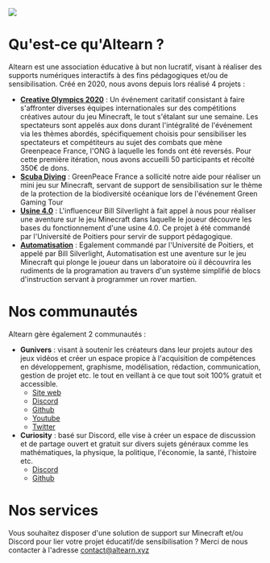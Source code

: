 ![](https://altearn.xyz/wp-content/uploads/2022/05/Sans-titre.png)

# Qu'est-ce qu'Altearn ?

Altearn est une association éducative à but non lucratif, visant à réaliser des supports numériques interactifs à des fins pédagogiques et/ou de sensibilisation. Créé en 2020, nous avons depuis lors réalisé 4 projets :

- [**Creative Olympics 2020**](https://altearn.xyz/creative-olympics-2020/) : Un événement caritatif consistant à faire s'affronter diverses équipes internationales sur des compétitions créatives autour du jeu Minecraft, le tout s'étalant sur une semaine. Les spectateurs sont appelés aux dons durant l'intégralité de l'événement via les thèmes abordés, spécifiquement choisis pour sensibiliser les spectateurs et compétiteurs au sujet des combats que mène Greenpeace France, l'ONG à laquelle les fonds ont été reversés. Pour cette première itération, nous avons accueilli 50 participants et récolté 350€ de dons.
- [**Scuba Diving**](https://altearn.xyz/scuba-diving/) : GreenPeace France a sollicité notre aide pour réaliser un mini jeu sur Minecraft, servant de support de sensibilisation sur le thème de la protection de la biodiversité océanique lors de l'événement Green Gaming Tour
- [**Usine 4.0**](https://altearn.xyz/creative-olympics-2020/) : L'influenceur Bill Silverlight à fait appel à nous pour réaliser une aventure sur le jeu Minecraft dans laquelle le joueur découvre les bases du fonctionnement d'une usine 4.0. Ce projet à été commandé par l'Université de Poitiers pour servir de support pédagogique.
- [**Automatisation**](https://altearn.xyz/automatisation/) : Egalement commandé par l'Université de Poitiers, et appelé par Bill Silverlight, Automatisation est une aventure sur le jeu Minecraft qui plonge le joueur dans un laboratoire où il découvrira les rudiments de la programation au travers d'un système simplifié de blocs d'instruction servant à programmer un rover martien.

# Nos communautés

Altearn gère également 2 communautés : 

- **Gunivers** : visant à soutenir les créateurs dans leur projets autour des jeux vidéos et créer un espace propice à l'acquisition de compétences en développement, graphisme, modélisation, rédaction, communication, gestion de projet etc. le tout en veillant à ce que tout soit 100% gratuit et accessible.
  - [Site web](https://gunivers.net/)
  - [Discord](https://discord.gg/E8qq6tN)
  - [Github](https://github.com/Gunivers)
  - [Youtube](https://www.youtube.com/channel/UCtQb5O95cCGp9iquLjY9O1g)
  - [Twitter](https://twitter.com/Gunivers_)
- **Curiosity** : basé sur Discord, elle vise à créer un espace de discussion et de partage ouvert et gratuit sur divers sujets généraux comme les mathématiques, la physique, la politique, l'économie, la santé, l'histoire etc.
  - [Discord](https://discord.gg/B4UYxHc)
  - [Github](https://github.com/Curiosity-org)

# Nos services

Vous souhaitez disposer d'une solution de support sur Minecraft et/ou Discord pour lier votre projet éducatif/de sensibilisation ? Merci de nous contacter à l'adresse contact@altearn.xyz

